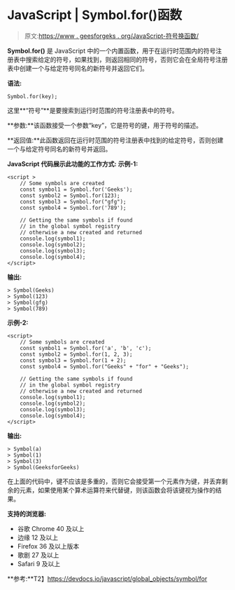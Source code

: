 # JavaScript | Symbol.for()函数

> 原文:[https://www . geesforgeks . org/JavaScript-符号换函数/](https://www.geeksforgeeks.org/javascript-symbol-for-function/)

**Symbol.for()** 是 JavaScript 中的一个内置函数，用于在运行时范围内的符号注册表中搜索给定的符号，如果找到，则返回相同的符号，否则它会在全局符号注册表中创建一个与给定符号同名的新符号并返回它们。

**语法:**

```
Symbol.for(key);

```

这里**“符号”**是要搜索到运行时范围的符号注册表中的符号。

**参数:**该函数接受一个参数“key”，它是符号的键，用于符号的描述。

**返回值:**此函数返回在运行时范围的符号注册表中找到的给定符号，否则创建一个与给定符号同名的新符号并返回。

**JavaScript 代码展示此功能的工作方式:**
**示例-1:**

```
<script >
    // Some symbols are created
    const symbol1 = Symbol.for('Geeks');
    const symbol2 = Symbol.for(123);
    const symbol3 = Symbol.for("gfg");
    const symbol4 = Symbol.for('789');

    // Getting the same symbols if found 
    // in the global symbol registry
    // otherwise a new created and returned
    console.log(symbol1);
    console.log(symbol2);
    console.log(symbol3);
    console.log(symbol4);
</script>
```

**输出:**

```
> Symbol(Geeks)
> Symbol(123)
> Symbol(gfg)
> Symbol(789)

```

**示例-2:**

```
<script>
    // Some symbols are created
    const symbol1 = Symbol.for('a', 'b', 'c');
    const symbol2 = Symbol.for(1, 2, 3);
    const symbol3 = Symbol.for(1 + 2);
    const symbol4 = Symbol.for("Geeks" + "for" + "Geeks");

    // Getting the same symbols if found 
    // in the global symbol registry
    // otherwise a new created and returned
    console.log(symbol1);
    console.log(symbol2);
    console.log(symbol3);
    console.log(symbol4); 
</script>
```

**输出:**

```
> Symbol(a)
> Symbol(1)
> Symbol(3)
> Symbol(GeeksforGeeks)

```

在上面的代码中，键不应该是多重的，否则它会接受第一个元素作为键，并丢弃剩余的元素，如果使用某个算术运算符来代替键，则该函数会将该键视为操作的结果。

**支持的浏览器:**

*   谷歌 Chrome 40 及以上
*   边缘 12 及以上
*   Firefox 36 及以上版本
*   歌剧 27 及以上
*   Safari 9 及以上

**参考:**T2】https://devdocs.io/javascript/global_objects/symbol/for